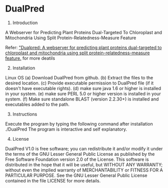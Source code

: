 # DualPred

1. Introduction

A Webserver for Predicting Plant Proteins Dual-Targeted To Chloroplast and Mitochondria Using Split Protein-Relatedness-Measure Feature

Refer: ["Dualpred: A webserver for predicting plant proteins dual-targeted to chloroplast and mitochondria using split protein-relatedness-measure feature.](http://benthamscience.com/journal/abstracts.php?journalID=cbio&articleID=120586) for more deatils


2. Installation

Linux OS (a) Download DualPred from github. (b) Extract the files to the desired location. (c) Provide executable permission to DualPred file (if it doesn't have executable rights).  (d) make sure java 1.6 or higher is installed in your system. (e) make sure PERL 5.0 or higher version is installed in your system. (f) Make sure standalone BLAST (version 2.2.30+) is installed and executables added to the path. 

3. Instructions

Execute the program by typing the following command after installation ./DualPred  The program is interactive and self explanatory. 

4. License

DualPred V1.0 is free software; you can redistribute it and/or modify it under the terms of the GNU Lesser General Public License as published by the Free Software Foundation version 2.0 of the License. This software is distributed in the hope that it will be useful, but WITHOUT ANY WARRANTY; without even the implied warranty of MERCHANTABILITY or FITNESS FOR A PARTICULAR PURPOSE. See the GNU Lesser General Public License contained in the file LICENSE for more details.

